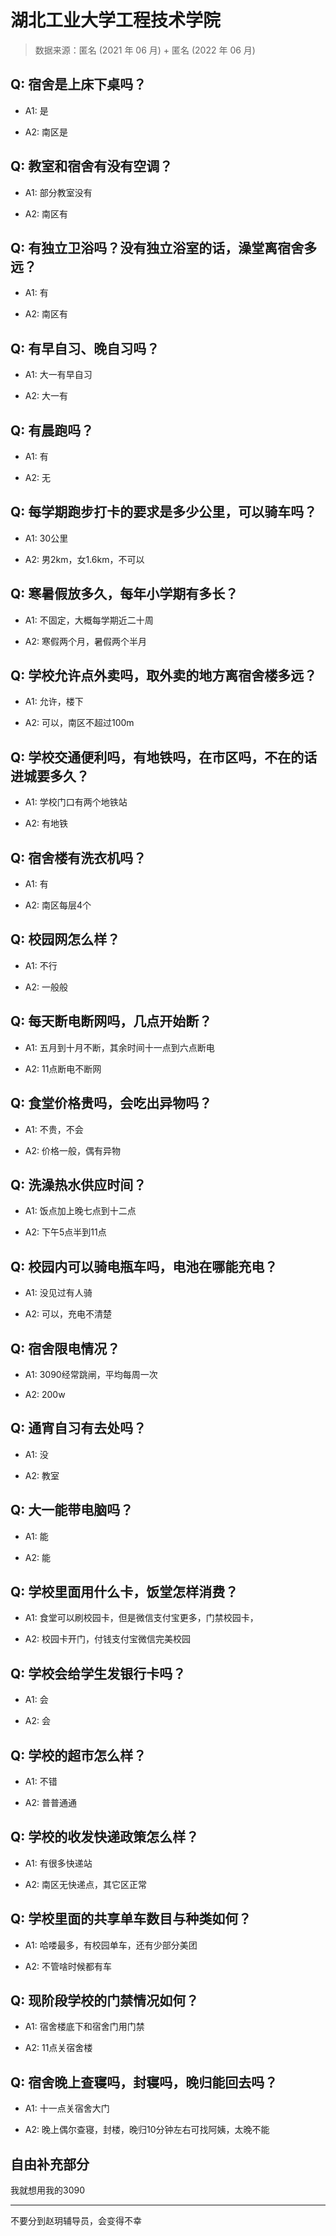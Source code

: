 # 湖北工业大学工程技术学院

> 数据来源：匿名 (2021 年 06 月) + 匿名 (2022 年 06 月)

## Q: 宿舍是上床下桌吗？

- A1: 是

- A2: 南区是

## Q: 教室和宿舍有没有空调？

- A1: 部分教室没有

- A2: 南区有

## Q: 有独立卫浴吗？没有独立浴室的话，澡堂离宿舍多远？

- A1: 有

- A2: 南区有

## Q: 有早自习、晚自习吗？

- A1: 大一有早自习

- A2: 大一有

## Q: 有晨跑吗？

- A1: 有

- A2: 无

## Q: 每学期跑步打卡的要求是多少公里，可以骑车吗？

- A1: 30公里

- A2: 男2km，女1.6km，不可以

## Q: 寒暑假放多久，每年小学期有多长？

- A1: 不固定，大概每学期近二十周

- A2: 寒假两个月，暑假两个半月

## Q: 学校允许点外卖吗，取外卖的地方离宿舍楼多远？

- A1: 允许，楼下

- A2: 可以，南区不超过100m

## Q: 学校交通便利吗，有地铁吗，在市区吗，不在的话进城要多久？

- A1: 学校门口有两个地铁站

- A2: 有地铁

## Q: 宿舍楼有洗衣机吗？

- A1: 有

- A2: 南区每层4个

## Q: 校园网怎么样？

- A1: 不行

- A2: 一般般

## Q: 每天断电断网吗，几点开始断？

- A1: 五月到十月不断，其余时间十一点到六点断电

- A2: 11点断电不断网

## Q: 食堂价格贵吗，会吃出异物吗？

- A1: 不贵，不会

- A2: 价格一般，偶有异物

## Q: 洗澡热水供应时间？

- A1: 饭点加上晚七点到十二点

- A2: 下午5点半到11点

## Q: 校园内可以骑电瓶车吗，电池在哪能充电？

- A1: 没见过有人骑

- A2: 可以，充电不清楚

## Q: 宿舍限电情况？

- A1: 3090经常跳闸，平均每周一次

- A2: 200w

## Q: 通宵自习有去处吗？

- A1: 没

- A2: 教室

## Q: 大一能带电脑吗？

- A1: 能

- A2: 能

## Q: 学校里面用什么卡，饭堂怎样消费？

- A1: 食堂可以刷校园卡，但是微信支付宝更多，门禁校园卡，

- A2: 校园卡开门，付钱支付宝微信完美校园

## Q: 学校会给学生发银行卡吗？

- A1: 会

- A2: 会

## Q: 学校的超市怎么样？

- A1: 不错

- A2: 普普通通

## Q: 学校的收发快递政策怎么样？

- A1: 有很多快递站

- A2: 南区无快递点，其它区正常

## Q: 学校里面的共享单车数目与种类如何？

- A1: 哈喽最多，有校园单车，还有少部分美团

- A2: 不管啥时候都有车

## Q: 现阶段学校的门禁情况如何？

- A1: 宿舍楼底下和宿舍门用门禁

- A2: 11点关宿舍楼

## Q: 宿舍晚上查寝吗，封寝吗，晚归能回去吗？

- A1: 十一点关宿舍大门

- A2: 晚上偶尔查寝，封楼，晚归10分钟左右可找阿姨，太晚不能

## 自由补充部分

我就想用我的3090

***

不要分到赵玥辅导员，会变得不幸